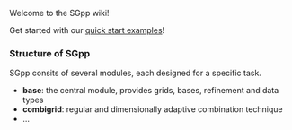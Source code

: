 Welcome to the SGpp wiki!

Get started with our [quick start examples](https://github.com/SGpp/SGpp/wiki/Quick-Start)!

### Structure of SGpp
SGpp consits of several modules, each designed for a specific task.
* **base**: the central module, provides grids, bases, refinement and data types
* **combigrid**: regular and dimensionally adaptive combination technique
* ...



